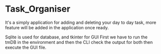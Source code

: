 # Task_Organiser

It's a simply application for adding and deleting your day to day task, more feature will be added in the application once ready.

Sqlite is used for database, and tkinter for GUI First we have to run the tmDB in the environment and then the CLI check the output for both then execute the GUI file.
